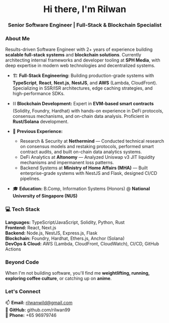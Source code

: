 <h1 align="center">Hi there, I'm Rilwan</h1>
<h3 align="center">Senior Software Engineer | Full-Stack & Blockchain Specialist</h3>

### About Me

Results-driven Software Engineer with 2+ years of experience building **scalable full-stack systems** and **blockchain solutions**. Currently architecting internal frameworks and developer tooling at **SPH Media**, with deep expertise in modern web technologies and decentralized systems.

- 🏗️ **Full-Stack Engineering:** Building production-grade systems with **TypeScript**, **React**, **Next.js**, **NestJS**, and **AWS** (Lambda, CloudFront). Specializing in SSR/ISR architectures, edge caching strategies, and high-performance SDKs.

- ⛓️ **Blockchain Development:** Expert in **EVM-based smart contracts** (Solidity, Foundry, Hardhat) with hands-on experience in DeFi protocols, consensus mechanisms, and on-chain data analysis. Proficient in **Rust/Solana** development.

- 🔬 **Previous Experience:**
  - Research & Security at **Nethermind** — Conducted technical research on consensus models and restaking protocols, performed smart contract audits, and built on-chain data analytics systems.
  - DeFi Analytics at **Altonomy** — Analyzed Uniswap v3 JIT liquidity mechanisms and impermanent loss patterns.
  - Backend Systems at **Ministry of Home Affairs (MHA)** — Built enterprise-grade systems with NestJS and Flask, designed CI/CD pipelines.

- 🎓 **Education:** B.Comp, Information Systems (Honors) @ **National University of Singapore (NUS)**

### 💻 Tech Stack

**Languages:** TypeScript/JavaScript, Solidity, Python, Rust  
**Frontend:** React, Next.js  
**Backend:** Node.js, NestJS, Express.js, Flask  
**Blockchain:** Foundry, Hardhat, Ethers.js, Anchor (Solana)  
**DevOps & Cloud:** AWS (Lambda, CloudFront, CloudWatch), CI/CD, GitHub Actions  

### Beyond Code

When I'm not building software, you'll find me **weightlifting, running, exploring coffee culture**, or catching up on **anime**.

### Let's Connect

📫 **Email:** rilwanwild@gmail.com  
💼 **GitHub:** github.com/rilwan99  
📱 **Phone:** +65 96979746

